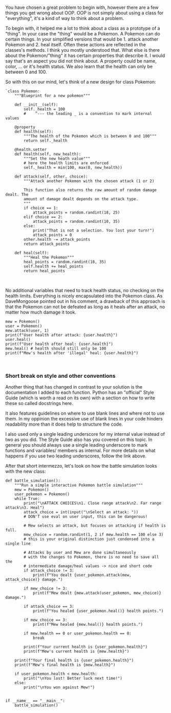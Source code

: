 


You have chosen a great problem to begin with, however there 
are a few things you get wrong about OOP. OOP is not simply 
about using a class for "everything", it's a kind of way to 
think about a problem.

To begin with, it helped me a lot to think about a class as 
a prototype of a "thing". In your case the "thing" would be 
a Pokemon. A Pokemon can do certain things. In your 
simplified versions that would be 1. attack another Pokemon 
and 2. heal itself. Often these actions are reflected in the 
classes's methods. I think you mostly understood that. What 
else is there about the Pokemon/"thing" it has certain 
properties that describe it. I would say that's an aspect 
you did not think about. A property could be name, 
color, ... or it's health status. We also learn that the 
health can only be between 0 and 100.

So with this on our mind, let's think of a new design for 
class Pokemon:

```
`class Pokemon:
    """Blueprint for a new pokemon"""

    def __init__(self):
        self._health = 100
        #    ^--- the leading _ is a convention to mark internal values

    @property
    def health(self):
        """The health of the Pokemon which is between 0 and 100"""
        return self._health

    @health.setter
    def health(self, new_health):
        """Set the new heath value"""
        # here the health limits are enforced
        self._health = min(100, max(0, new_health))

    def attack(self, other, choice):
        """Attack another Pokemon with the chosen attack (1 or 2)

        This function also returns the raw amount of random damage dealt. The
        amount of damage dealt depends on the attack type.
        """
        if choice == 1:
            attack_points = random.randint(18, 25)
        elif choice == 2:
            attack_points = random.randint(10, 35)
        else:
            print("That is not a selection. You lost your turn!")
            attack_points = 0
        other.health -= attack_points
        return attack_points

    def heal(self):
        """Heal the Pokemon"""
        heal_points = random.randint(18, 35)
        self.health += heal_points
        return heal_points
```


<br>

No additional variables that need to track health status, no 
checking on the health limits. Everything is nicely 
encapsulated into the Pokemon class. As DaveMongoose pointed 
out in his comment, a drawback of this approach is that the 
Pokemon can not be defeated as long as it heals after an 
attack, no matter how much damage it took.

```
mew = Pokemon()
user = Pokemon()
mew.attack(user, 1)
print(f"User health after attack: {user.health}")
user.heal()
print(f"User health after heal: {user.health}")
mew.heal() # health should still only be 100
print(f"Mew's health after 'illegal' heal: {user.health}")
```

<br>

### Short break on style and other conventions

Another thing that has changed in contrast to your solution 
is the documentation I added to each function. Python has an 
"official" Style Guide (which is worth a read on its own) 
with a section on how to write these so called docstrings 
here.

It also features guidelines on where to use blank lines and 
where not to use them. In my oppinion the excessive use of 
blank lines in your code hinders readability more than it 
does help to structure the code.

I also used only a single leading underscore for my internal 
value instead of two as you did. The Style Guide also has 
you covered on this topic. In general you should always use 
a single leading underscore to mark functions and variables/
members as internal. For more details on what happens if you 
use two leading underscores, follow the link above.

After that short intermezzo, let's look on how the battle 
simulation looks with the new class:


```
def battle_simulation():
    """Run a simple interactive Pokemon battle simulation"""
    mew = Pokemon()
    user_pokemon = Pokemon()
    while True:
        print("\nATTACK CHOICES\n1. Close range attack\n2. Far range attack\n3. Heal")
        attack_choice = int(input("\nSelect an attack: "))
        # DON'T use eval on user input, this can be dangerous!

        # Mew selects an attack, but focuses on attacking if health is full.
        mew_choice = random.randint(1, 2 if mew.health == 100 else 3)
        # this is your original distinction just condensed into a single line

        # Attacks by user and Mew are done simultaneously
        # with the changes to Pokemon, there is no need to save all the
        # intermediate damage/heal values -> nice and short code
        if attack_choice != 3:
            print(f"You dealt {user_pokemon.attack(mew, attack_choice)} damage.")

        if mew_choice != 3:
            print(f"Mew dealt {mew.attack(user_pokemon, mew_choice)} damage.")

        if attack_choice == 3:
            print(f"You healed {user_pokemon.heal()} health points.")

        if mew_choice == 3:
            print(f"Mew healed {mew.heal()} health points.")

        if mew.health == 0 or user_pokemon.health == 0:
            break

        print(f"Your current health is {user_pokemon.health}")
        print(f"Mew's current health is {mew.health}")

    print(f"Your final health is {user_pokemon.health}")
    print(f"Mew's final health is {mew.health}")

    if user_pokemon.health < mew.health:
        print("\nYou lost! Better luck next time!")
    else:
        print("\nYou won against Mew!")


if __name__ == "__main__":
    battle_simulation()
```



